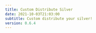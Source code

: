 ```yaml
---
title: Custom Distribute Silver
date: 2021-10-03T21:03:00
subtitle: Custom distribute your silver!
version: 0.6.4
---
```

